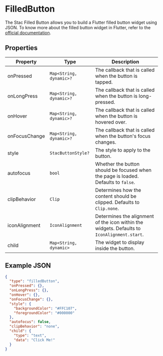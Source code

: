 # FilledButton

The Stac Filled Button allows you to build a Flutter filled button widget using JSON.
To know more about the filled button widget in Flutter, refer to the [official documentation](https://api.flutter.dev/flutter/material/FilledButton-class.html).

## Properties

| Property       | Type                    | Description                                                                                 |
|----------------|-------------------------|---------------------------------------------------------------------------------------------|
| onPressed      | `Map<String, dynamic>?` | The callback that is called when the button is tapped.                                      |
| onLongPress    | `Map<String, dynamic>?` | The callback that is called when the button is long-pressed.                                |
| onHover        | `Map<String, dynamic>?` | The callback that is called when the button is hovered over.                                |
| onFocusChange  | `Map<String, dynamic>?` | The callback that is called when the button's focus changes.                                |
| style          | `StacButtonStyle?`     | The style to apply to the button.                                                           |
| autofocus      | `bool`                  | Whether the button should be focused when the page is loaded. Defaults to `false`.          |
| clipBehavior   | `Clip`                  | Determines how the content should be clipped. Defaults to `Clip.none`.                      |
| iconAlignment  | `IconAlignment`         | Determines the alignment of the icon within the widgets. Defaults to `IconAlignment.start`. |
| child          | `Map<String, dynamic>`  | The widget to display inside the button.                                                    |

## Example JSON

```json
{
  "type": "filledButton",
  "onPressed": {},
  "onLongPress": {},
  "onHover": {},
  "onFocusChange": {},
  "style": {
    "backgroundColor": "#FFC107",
    "foregroundColor": "#000000"
  },
  "autofocus": false,
  "clipBehavior": "none",
  "child": {
    "type": "text",
    "data": "Click Me!"
  }
}
```
